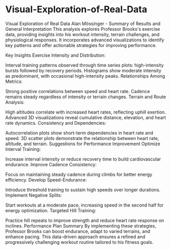 # Visual-Exploration-of-Real-Data
Visual Exploration of Real Data
Alan Mössinger - Summary of Results and General Interpretation
This analysis explores Professor Brooks's exercise data, providing insights into his workout intensity, terrain challenges, and physiological responses. It incorporates advanced visualizations to identify key patterns and offer actionable strategies for improving performance.

Key Insights
Exercise Intensity and Distribution:

Interval training patterns observed through time series plots: high-intensity bursts followed by recovery periods.
Histograms show moderate intensity as predominant, with occasional high-intensity peaks.
Relationships Among Metrics:

Strong positive correlations between speed and heart rate.
Cadence remains steady regardless of intensity or terrain changes.
Terrain and Route Analysis:

High altitudes correlate with increased heart rates, reflecting uphill exertion.
Advanced 3D visualizations reveal cumulative distance, elevation, and heart rate dynamics.
Consistency and Dependencies:

Autocorrelation plots show short-term dependencies in heart rate and speed.
3D scatter plots demonstrate the relationship between heart rate, altitude, and terrain.
Suggestions for Performance Improvement
Optimize Interval Training:

Increase interval intensity or reduce recovery time to build cardiovascular endurance.
Improve Cadence Consistency:

Focus on maintaining steady cadence during climbs for better energy efficiency.
Develop Speed-Endurance:

Introduce threshold training to sustain high speeds over longer durations.
Implement Negative Splits:

Start workouts at a moderate pace, increasing speed in the second half for energy optimization.
Targeted Hill Training:

Practice hill repeats to improve strength and reduce heart rate response on inclines.
Performance Plan Summary
By implementing these strategies, Professor Brooks can boost endurance, adapt to varied terrains, and enhance pacing. This data-driven approach ensures a refined and progressively challenging workout routine tailored to his fitness goals.
